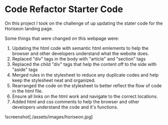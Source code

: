 # Code Refactor Starter Code

On this project I took on the challenge of up updating the stater code for the Horiseon landing page.


Some things that were changed on this webpage were:
1. Updating the html code with semantic html emlements to help the browser and other developers understand what the website does.
2. Replaced "div" tags in the body with "article" and "section" tags
3. Replaced the child "div" tags that help the content off to the side with "aside" tags 
4. Merged rules in the stylesheet to reduce any duplicate codes and help keep the stylesheet neat and organized.
5. Rearranged the code on the stylesheet to better reflect the flow of code in the html file.
6. Ensure all links on the html work and navigate to the correct locations.
7. Added html and css comments to help the browser and other developers understand the code and it's functions.

!screenshot[./assets/images/horiseon.jpg]
